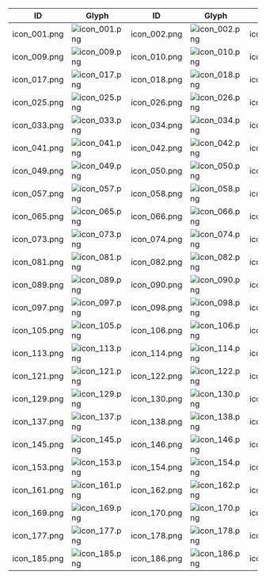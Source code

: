 | ID | Glyph | ID | Glyph | ID | Glyph | ID | Glyph | ID | Glyph | ID | Glyph | ID | Glyph | ID | Glyph |
|----|-------|----|-------|----|-------|----|-------|----|-------|----|-------|----|-------|----|-------|
| icon_001.png | ![icon_001.png](https://github.com/cyanzhong/xTeko/raw/master/extension-icons/icon_001.png) | icon_002.png | ![icon_002.png](https://github.com/cyanzhong/xTeko/raw/master/extension-icons/icon_002.png) | icon_003.png | ![icon_003.png](https://github.com/cyanzhong/xTeko/raw/master/extension-icons/icon_003.png) | icon_004.png | ![icon_004.png](https://github.com/cyanzhong/xTeko/raw/master/extension-icons/icon_004.png) | icon_005.png | ![icon_005.png](https://github.com/cyanzhong/xTeko/raw/master/extension-icons/icon_005.png) | icon_006.png | ![icon_006.png](https://github.com/cyanzhong/xTeko/raw/master/extension-icons/icon_006.png) | icon_007.png | ![icon_007.png](https://github.com/cyanzhong/xTeko/raw/master/extension-icons/icon_007.png) | icon_008.png | ![icon_008.png](https://github.com/cyanzhong/xTeko/raw/master/extension-icons/icon_008.png) |
| icon_009.png | ![icon_009.png](https://github.com/cyanzhong/xTeko/raw/master/extension-icons/icon_009.png) | icon_010.png | ![icon_010.png](https://github.com/cyanzhong/xTeko/raw/master/extension-icons/icon_010.png) | icon_011.png | ![icon_011.png](https://github.com/cyanzhong/xTeko/raw/master/extension-icons/icon_011.png) | icon_012.png | ![icon_012.png](https://github.com/cyanzhong/xTeko/raw/master/extension-icons/icon_012.png) | icon_013.png | ![icon_013.png](https://github.com/cyanzhong/xTeko/raw/master/extension-icons/icon_013.png) | icon_014.png | ![icon_014.png](https://github.com/cyanzhong/xTeko/raw/master/extension-icons/icon_014.png) | icon_015.png | ![icon_015.png](https://github.com/cyanzhong/xTeko/raw/master/extension-icons/icon_015.png) | icon_016.png | ![icon_016.png](https://github.com/cyanzhong/xTeko/raw/master/extension-icons/icon_016.png) |
| icon_017.png | ![icon_017.png](https://github.com/cyanzhong/xTeko/raw/master/extension-icons/icon_017.png) | icon_018.png | ![icon_018.png](https://github.com/cyanzhong/xTeko/raw/master/extension-icons/icon_018.png) | icon_019.png | ![icon_019.png](https://github.com/cyanzhong/xTeko/raw/master/extension-icons/icon_019.png) | icon_020.png | ![icon_020.png](https://github.com/cyanzhong/xTeko/raw/master/extension-icons/icon_020.png) | icon_021.png | ![icon_021.png](https://github.com/cyanzhong/xTeko/raw/master/extension-icons/icon_021.png) | icon_022.png | ![icon_022.png](https://github.com/cyanzhong/xTeko/raw/master/extension-icons/icon_022.png) | icon_023.png | ![icon_023.png](https://github.com/cyanzhong/xTeko/raw/master/extension-icons/icon_023.png) | icon_024.png | ![icon_024.png](https://github.com/cyanzhong/xTeko/raw/master/extension-icons/icon_024.png) |
| icon_025.png | ![icon_025.png](https://github.com/cyanzhong/xTeko/raw/master/extension-icons/icon_025.png) | icon_026.png | ![icon_026.png](https://github.com/cyanzhong/xTeko/raw/master/extension-icons/icon_026.png) | icon_027.png | ![icon_027.png](https://github.com/cyanzhong/xTeko/raw/master/extension-icons/icon_027.png) | icon_028.png | ![icon_028.png](https://github.com/cyanzhong/xTeko/raw/master/extension-icons/icon_028.png) | icon_029.png | ![icon_029.png](https://github.com/cyanzhong/xTeko/raw/master/extension-icons/icon_029.png) | icon_030.png | ![icon_030.png](https://github.com/cyanzhong/xTeko/raw/master/extension-icons/icon_030.png) | icon_031.png | ![icon_031.png](https://github.com/cyanzhong/xTeko/raw/master/extension-icons/icon_031.png) | icon_032.png | ![icon_032.png](https://github.com/cyanzhong/xTeko/raw/master/extension-icons/icon_032.png) |
| icon_033.png | ![icon_033.png](https://github.com/cyanzhong/xTeko/raw/master/extension-icons/icon_033.png) | icon_034.png | ![icon_034.png](https://github.com/cyanzhong/xTeko/raw/master/extension-icons/icon_034.png) | icon_035.png | ![icon_035.png](https://github.com/cyanzhong/xTeko/raw/master/extension-icons/icon_035.png) | icon_036.png | ![icon_036.png](https://github.com/cyanzhong/xTeko/raw/master/extension-icons/icon_036.png) | icon_037.png | ![icon_037.png](https://github.com/cyanzhong/xTeko/raw/master/extension-icons/icon_037.png) | icon_038.png | ![icon_038.png](https://github.com/cyanzhong/xTeko/raw/master/extension-icons/icon_038.png) | icon_039.png | ![icon_039.png](https://github.com/cyanzhong/xTeko/raw/master/extension-icons/icon_039.png) | icon_040.png | ![icon_040.png](https://github.com/cyanzhong/xTeko/raw/master/extension-icons/icon_040.png) |
| icon_041.png | ![icon_041.png](https://github.com/cyanzhong/xTeko/raw/master/extension-icons/icon_041.png) | icon_042.png | ![icon_042.png](https://github.com/cyanzhong/xTeko/raw/master/extension-icons/icon_042.png) | icon_043.png | ![icon_043.png](https://github.com/cyanzhong/xTeko/raw/master/extension-icons/icon_043.png) | icon_044.png | ![icon_044.png](https://github.com/cyanzhong/xTeko/raw/master/extension-icons/icon_044.png) | icon_045.png | ![icon_045.png](https://github.com/cyanzhong/xTeko/raw/master/extension-icons/icon_045.png) | icon_046.png | ![icon_046.png](https://github.com/cyanzhong/xTeko/raw/master/extension-icons/icon_046.png) | icon_047.png | ![icon_047.png](https://github.com/cyanzhong/xTeko/raw/master/extension-icons/icon_047.png) | icon_048.png | ![icon_048.png](https://github.com/cyanzhong/xTeko/raw/master/extension-icons/icon_048.png) |
| icon_049.png | ![icon_049.png](https://github.com/cyanzhong/xTeko/raw/master/extension-icons/icon_049.png) | icon_050.png | ![icon_050.png](https://github.com/cyanzhong/xTeko/raw/master/extension-icons/icon_050.png) | icon_051.png | ![icon_051.png](https://github.com/cyanzhong/xTeko/raw/master/extension-icons/icon_051.png) | icon_052.png | ![icon_052.png](https://github.com/cyanzhong/xTeko/raw/master/extension-icons/icon_052.png) | icon_053.png | ![icon_053.png](https://github.com/cyanzhong/xTeko/raw/master/extension-icons/icon_053.png) | icon_054.png | ![icon_054.png](https://github.com/cyanzhong/xTeko/raw/master/extension-icons/icon_054.png) | icon_055.png | ![icon_055.png](https://github.com/cyanzhong/xTeko/raw/master/extension-icons/icon_055.png) | icon_056.png | ![icon_056.png](https://github.com/cyanzhong/xTeko/raw/master/extension-icons/icon_056.png) |
| icon_057.png | ![icon_057.png](https://github.com/cyanzhong/xTeko/raw/master/extension-icons/icon_057.png) | icon_058.png | ![icon_058.png](https://github.com/cyanzhong/xTeko/raw/master/extension-icons/icon_058.png) | icon_059.png | ![icon_059.png](https://github.com/cyanzhong/xTeko/raw/master/extension-icons/icon_059.png) | icon_060.png | ![icon_060.png](https://github.com/cyanzhong/xTeko/raw/master/extension-icons/icon_060.png) | icon_061.png | ![icon_061.png](https://github.com/cyanzhong/xTeko/raw/master/extension-icons/icon_061.png) | icon_062.png | ![icon_062.png](https://github.com/cyanzhong/xTeko/raw/master/extension-icons/icon_062.png) | icon_063.png | ![icon_063.png](https://github.com/cyanzhong/xTeko/raw/master/extension-icons/icon_063.png) | icon_064.png | ![icon_064.png](https://github.com/cyanzhong/xTeko/raw/master/extension-icons/icon_064.png) |
| icon_065.png | ![icon_065.png](https://github.com/cyanzhong/xTeko/raw/master/extension-icons/icon_065.png) | icon_066.png | ![icon_066.png](https://github.com/cyanzhong/xTeko/raw/master/extension-icons/icon_066.png) | icon_067.png | ![icon_067.png](https://github.com/cyanzhong/xTeko/raw/master/extension-icons/icon_067.png) | icon_068.png | ![icon_068.png](https://github.com/cyanzhong/xTeko/raw/master/extension-icons/icon_068.png) | icon_069.png | ![icon_069.png](https://github.com/cyanzhong/xTeko/raw/master/extension-icons/icon_069.png) | icon_070.png | ![icon_070.png](https://github.com/cyanzhong/xTeko/raw/master/extension-icons/icon_070.png) | icon_071.png | ![icon_071.png](https://github.com/cyanzhong/xTeko/raw/master/extension-icons/icon_071.png) | icon_072.png | ![icon_072.png](https://github.com/cyanzhong/xTeko/raw/master/extension-icons/icon_072.png) |
| icon_073.png | ![icon_073.png](https://github.com/cyanzhong/xTeko/raw/master/extension-icons/icon_073.png) | icon_074.png | ![icon_074.png](https://github.com/cyanzhong/xTeko/raw/master/extension-icons/icon_074.png) | icon_075.png | ![icon_075.png](https://github.com/cyanzhong/xTeko/raw/master/extension-icons/icon_075.png) | icon_076.png | ![icon_076.png](https://github.com/cyanzhong/xTeko/raw/master/extension-icons/icon_076.png) | icon_077.png | ![icon_077.png](https://github.com/cyanzhong/xTeko/raw/master/extension-icons/icon_077.png) | icon_078.png | ![icon_078.png](https://github.com/cyanzhong/xTeko/raw/master/extension-icons/icon_078.png) | icon_079.png | ![icon_079.png](https://github.com/cyanzhong/xTeko/raw/master/extension-icons/icon_079.png) | icon_080.png | ![icon_080.png](https://github.com/cyanzhong/xTeko/raw/master/extension-icons/icon_080.png) |
| icon_081.png | ![icon_081.png](https://github.com/cyanzhong/xTeko/raw/master/extension-icons/icon_081.png) | icon_082.png | ![icon_082.png](https://github.com/cyanzhong/xTeko/raw/master/extension-icons/icon_082.png) | icon_083.png | ![icon_083.png](https://github.com/cyanzhong/xTeko/raw/master/extension-icons/icon_083.png) | icon_084.png | ![icon_084.png](https://github.com/cyanzhong/xTeko/raw/master/extension-icons/icon_084.png) | icon_085.png | ![icon_085.png](https://github.com/cyanzhong/xTeko/raw/master/extension-icons/icon_085.png) | icon_086.png | ![icon_086.png](https://github.com/cyanzhong/xTeko/raw/master/extension-icons/icon_086.png) | icon_087.png | ![icon_087.png](https://github.com/cyanzhong/xTeko/raw/master/extension-icons/icon_087.png) | icon_088.png | ![icon_088.png](https://github.com/cyanzhong/xTeko/raw/master/extension-icons/icon_088.png) |
| icon_089.png | ![icon_089.png](https://github.com/cyanzhong/xTeko/raw/master/extension-icons/icon_089.png) | icon_090.png | ![icon_090.png](https://github.com/cyanzhong/xTeko/raw/master/extension-icons/icon_090.png) | icon_091.png | ![icon_091.png](https://github.com/cyanzhong/xTeko/raw/master/extension-icons/icon_091.png) | icon_092.png | ![icon_092.png](https://github.com/cyanzhong/xTeko/raw/master/extension-icons/icon_092.png) | icon_093.png | ![icon_093.png](https://github.com/cyanzhong/xTeko/raw/master/extension-icons/icon_093.png) | icon_094.png | ![icon_094.png](https://github.com/cyanzhong/xTeko/raw/master/extension-icons/icon_094.png) | icon_095.png | ![icon_095.png](https://github.com/cyanzhong/xTeko/raw/master/extension-icons/icon_095.png) | icon_096.png | ![icon_096.png](https://github.com/cyanzhong/xTeko/raw/master/extension-icons/icon_096.png) |
| icon_097.png | ![icon_097.png](https://github.com/cyanzhong/xTeko/raw/master/extension-icons/icon_097.png) | icon_098.png | ![icon_098.png](https://github.com/cyanzhong/xTeko/raw/master/extension-icons/icon_098.png) | icon_099.png | ![icon_099.png](https://github.com/cyanzhong/xTeko/raw/master/extension-icons/icon_099.png) | icon_100.png | ![icon_100.png](https://github.com/cyanzhong/xTeko/raw/master/extension-icons/icon_100.png) | icon_101.png | ![icon_101.png](https://github.com/cyanzhong/xTeko/raw/master/extension-icons/icon_101.png) | icon_102.png | ![icon_102.png](https://github.com/cyanzhong/xTeko/raw/master/extension-icons/icon_102.png) | icon_103.png | ![icon_103.png](https://github.com/cyanzhong/xTeko/raw/master/extension-icons/icon_103.png) | icon_104.png | ![icon_104.png](https://github.com/cyanzhong/xTeko/raw/master/extension-icons/icon_104.png) |
| icon_105.png | ![icon_105.png](https://github.com/cyanzhong/xTeko/raw/master/extension-icons/icon_105.png) | icon_106.png | ![icon_106.png](https://github.com/cyanzhong/xTeko/raw/master/extension-icons/icon_106.png) | icon_107.png | ![icon_107.png](https://github.com/cyanzhong/xTeko/raw/master/extension-icons/icon_107.png) | icon_108.png | ![icon_108.png](https://github.com/cyanzhong/xTeko/raw/master/extension-icons/icon_108.png) | icon_109.png | ![icon_109.png](https://github.com/cyanzhong/xTeko/raw/master/extension-icons/icon_109.png) | icon_110.png | ![icon_110.png](https://github.com/cyanzhong/xTeko/raw/master/extension-icons/icon_110.png) | icon_111.png | ![icon_111.png](https://github.com/cyanzhong/xTeko/raw/master/extension-icons/icon_111.png) | icon_112.png | ![icon_112.png](https://github.com/cyanzhong/xTeko/raw/master/extension-icons/icon_112.png) |
| icon_113.png | ![icon_113.png](https://github.com/cyanzhong/xTeko/raw/master/extension-icons/icon_113.png) | icon_114.png | ![icon_114.png](https://github.com/cyanzhong/xTeko/raw/master/extension-icons/icon_114.png) | icon_115.png | ![icon_115.png](https://github.com/cyanzhong/xTeko/raw/master/extension-icons/icon_115.png) | icon_116.png | ![icon_116.png](https://github.com/cyanzhong/xTeko/raw/master/extension-icons/icon_116.png) | icon_117.png | ![icon_117.png](https://github.com/cyanzhong/xTeko/raw/master/extension-icons/icon_117.png) | icon_118.png | ![icon_118.png](https://github.com/cyanzhong/xTeko/raw/master/extension-icons/icon_118.png) | icon_119.png | ![icon_119.png](https://github.com/cyanzhong/xTeko/raw/master/extension-icons/icon_119.png) | icon_120.png | ![icon_120.png](https://github.com/cyanzhong/xTeko/raw/master/extension-icons/icon_120.png) |
| icon_121.png | ![icon_121.png](https://github.com/cyanzhong/xTeko/raw/master/extension-icons/icon_121.png) | icon_122.png | ![icon_122.png](https://github.com/cyanzhong/xTeko/raw/master/extension-icons/icon_122.png) | icon_123.png | ![icon_123.png](https://github.com/cyanzhong/xTeko/raw/master/extension-icons/icon_123.png) | icon_124.png | ![icon_124.png](https://github.com/cyanzhong/xTeko/raw/master/extension-icons/icon_124.png) | icon_125.png | ![icon_125.png](https://github.com/cyanzhong/xTeko/raw/master/extension-icons/icon_125.png) | icon_126.png | ![icon_126.png](https://github.com/cyanzhong/xTeko/raw/master/extension-icons/icon_126.png) | icon_127.png | ![icon_127.png](https://github.com/cyanzhong/xTeko/raw/master/extension-icons/icon_127.png) | icon_128.png | ![icon_128.png](https://github.com/cyanzhong/xTeko/raw/master/extension-icons/icon_128.png) |
| icon_129.png | ![icon_129.png](https://github.com/cyanzhong/xTeko/raw/master/extension-icons/icon_129.png) | icon_130.png | ![icon_130.png](https://github.com/cyanzhong/xTeko/raw/master/extension-icons/icon_130.png) | icon_131.png | ![icon_131.png](https://github.com/cyanzhong/xTeko/raw/master/extension-icons/icon_131.png) | icon_132.png | ![icon_132.png](https://github.com/cyanzhong/xTeko/raw/master/extension-icons/icon_132.png) | icon_133.png | ![icon_133.png](https://github.com/cyanzhong/xTeko/raw/master/extension-icons/icon_133.png) | icon_134.png | ![icon_134.png](https://github.com/cyanzhong/xTeko/raw/master/extension-icons/icon_134.png) | icon_135.png | ![icon_135.png](https://github.com/cyanzhong/xTeko/raw/master/extension-icons/icon_135.png) | icon_136.png | ![icon_136.png](https://github.com/cyanzhong/xTeko/raw/master/extension-icons/icon_136.png) |
| icon_137.png | ![icon_137.png](https://github.com/cyanzhong/xTeko/raw/master/extension-icons/icon_137.png) | icon_138.png | ![icon_138.png](https://github.com/cyanzhong/xTeko/raw/master/extension-icons/icon_138.png) | icon_139.png | ![icon_139.png](https://github.com/cyanzhong/xTeko/raw/master/extension-icons/icon_139.png) | icon_140.png | ![icon_140.png](https://github.com/cyanzhong/xTeko/raw/master/extension-icons/icon_140.png) | icon_141.png | ![icon_141.png](https://github.com/cyanzhong/xTeko/raw/master/extension-icons/icon_141.png) | icon_142.png | ![icon_142.png](https://github.com/cyanzhong/xTeko/raw/master/extension-icons/icon_142.png) | icon_143.png | ![icon_143.png](https://github.com/cyanzhong/xTeko/raw/master/extension-icons/icon_143.png) | icon_144.png | ![icon_144.png](https://github.com/cyanzhong/xTeko/raw/master/extension-icons/icon_144.png) |
| icon_145.png | ![icon_145.png](https://github.com/cyanzhong/xTeko/raw/master/extension-icons/icon_145.png) | icon_146.png | ![icon_146.png](https://github.com/cyanzhong/xTeko/raw/master/extension-icons/icon_146.png) | icon_147.png | ![icon_147.png](https://github.com/cyanzhong/xTeko/raw/master/extension-icons/icon_147.png) | icon_148.png | ![icon_148.png](https://github.com/cyanzhong/xTeko/raw/master/extension-icons/icon_148.png) | icon_149.png | ![icon_149.png](https://github.com/cyanzhong/xTeko/raw/master/extension-icons/icon_149.png) | icon_150.png | ![icon_150.png](https://github.com/cyanzhong/xTeko/raw/master/extension-icons/icon_150.png) | icon_151.png | ![icon_151.png](https://github.com/cyanzhong/xTeko/raw/master/extension-icons/icon_151.png) | icon_152.png | ![icon_152.png](https://github.com/cyanzhong/xTeko/raw/master/extension-icons/icon_152.png) |
| icon_153.png | ![icon_153.png](https://github.com/cyanzhong/xTeko/raw/master/extension-icons/icon_153.png) | icon_154.png | ![icon_154.png](https://github.com/cyanzhong/xTeko/raw/master/extension-icons/icon_154.png) | icon_155.png | ![icon_155.png](https://github.com/cyanzhong/xTeko/raw/master/extension-icons/icon_155.png) | icon_156.png | ![icon_156.png](https://github.com/cyanzhong/xTeko/raw/master/extension-icons/icon_156.png) | icon_157.png | ![icon_157.png](https://github.com/cyanzhong/xTeko/raw/master/extension-icons/icon_157.png) | icon_158.png | ![icon_158.png](https://github.com/cyanzhong/xTeko/raw/master/extension-icons/icon_158.png) | icon_159.png | ![icon_159.png](https://github.com/cyanzhong/xTeko/raw/master/extension-icons/icon_159.png) | icon_160.png | ![icon_160.png](https://github.com/cyanzhong/xTeko/raw/master/extension-icons/icon_160.png) |
| icon_161.png | ![icon_161.png](https://github.com/cyanzhong/xTeko/raw/master/extension-icons/icon_161.png) | icon_162.png | ![icon_162.png](https://github.com/cyanzhong/xTeko/raw/master/extension-icons/icon_162.png) | icon_163.png | ![icon_163.png](https://github.com/cyanzhong/xTeko/raw/master/extension-icons/icon_163.png) | icon_164.png | ![icon_164.png](https://github.com/cyanzhong/xTeko/raw/master/extension-icons/icon_164.png) | icon_165.png | ![icon_165.png](https://github.com/cyanzhong/xTeko/raw/master/extension-icons/icon_165.png) | icon_166.png | ![icon_166.png](https://github.com/cyanzhong/xTeko/raw/master/extension-icons/icon_166.png) | icon_167.png | ![icon_167.png](https://github.com/cyanzhong/xTeko/raw/master/extension-icons/icon_167.png) | icon_168.png | ![icon_168.png](https://github.com/cyanzhong/xTeko/raw/master/extension-icons/icon_168.png) |
| icon_169.png | ![icon_169.png](https://github.com/cyanzhong/xTeko/raw/master/extension-icons/icon_169.png) | icon_170.png | ![icon_170.png](https://github.com/cyanzhong/xTeko/raw/master/extension-icons/icon_170.png) | icon_171.png | ![icon_171.png](https://github.com/cyanzhong/xTeko/raw/master/extension-icons/icon_171.png) | icon_172.png | ![icon_172.png](https://github.com/cyanzhong/xTeko/raw/master/extension-icons/icon_172.png) | icon_173.png | ![icon_173.png](https://github.com/cyanzhong/xTeko/raw/master/extension-icons/icon_173.png) | icon_174.png | ![icon_174.png](https://github.com/cyanzhong/xTeko/raw/master/extension-icons/icon_174.png) | icon_175.png | ![icon_175.png](https://github.com/cyanzhong/xTeko/raw/master/extension-icons/icon_175.png) | icon_176.png | ![icon_176.png](https://github.com/cyanzhong/xTeko/raw/master/extension-icons/icon_176.png) |
| icon_177.png | ![icon_177.png](https://github.com/cyanzhong/xTeko/raw/master/extension-icons/icon_177.png) | icon_178.png | ![icon_178.png](https://github.com/cyanzhong/xTeko/raw/master/extension-icons/icon_178.png) | icon_179.png | ![icon_179.png](https://github.com/cyanzhong/xTeko/raw/master/extension-icons/icon_179.png) | icon_180.png | ![icon_180.png](https://github.com/cyanzhong/xTeko/raw/master/extension-icons/icon_180.png) | icon_181.png | ![icon_181.png](https://github.com/cyanzhong/xTeko/raw/master/extension-icons/icon_181.png) | icon_182.png | ![icon_182.png](https://github.com/cyanzhong/xTeko/raw/master/extension-icons/icon_182.png) | icon_183.png | ![icon_183.png](https://github.com/cyanzhong/xTeko/raw/master/extension-icons/icon_183.png) | icon_184.png | ![icon_184.png](https://github.com/cyanzhong/xTeko/raw/master/extension-icons/icon_184.png) |
| icon_185.png | ![icon_185.png](https://github.com/cyanzhong/xTeko/raw/master/extension-icons/icon_185.png) | icon_186.png | ![icon_186.png](https://github.com/cyanzhong/xTeko/raw/master/extension-icons/icon_186.png) | icon_187.png | ![icon_187.png](https://github.com/cyanzhong/xTeko/raw/master/extension-icons/icon_187.png) | icon_188.png | ![icon_188.png](https://github.com/cyanzhong/xTeko/raw/master/extension-icons/icon_188.png) | icon_189.png | ![icon_189.png](https://github.com/cyanzhong/xTeko/raw/master/extension-icons/icon_189.png) | icon_190.png | ![icon_190.png](https://github.com/cyanzhong/xTeko/raw/master/extension-icons/icon_190.png) | icon_191.png | ![icon_191.png](https://github.com/cyanzhong/xTeko/raw/master/extension-icons/icon_191.png) | icon_192.png | ![icon_192.png](https://github.com/cyanzhong/xTeko/raw/master/extension-icons/icon_192.png) |